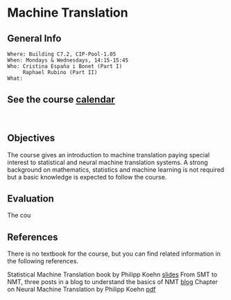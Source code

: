 # Machine Translation
## General Info
```
Where: Building C7.2, CIP-Pool-1.05
When: Mondays & Wednesdays, 14:15-15:45
Who: Cristina España i Bonet (Part I)
     Raphael Rubino (Part II)
What: 
```

## See the course [calendar](../calendars/calendarMT.md)
<br>

## Objectives

The course gives an introduction to machine translation paying special interest to statistical and neural machine translation systems. A strong background on mathematics, statistics and machine learning is not required but a basic knowledge is expected to follow the course.
<br>

## Evaluation

The cou


## References

There is no textbook for the course, but you can find related information in the following references.

Statistical Machine Translation book by Philipp Koehn [slides](http://www.statmt.org/book/)
From SMT to NMT, three posts in a blog to understand the basics of NMT [blog](https://devblogs.nvidia.com/introduction-neural-machine-translation-with-gpus/)
Chapter on Neural Machine Translation by Philipp Koehn [pdf](https://arxiv.org/pdf/1709.07809.pdf)



